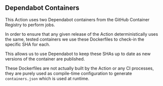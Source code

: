 ## Dependabot Containers

This Action uses two Dependabot containers from the GitHub Container Registry to perform jobs.

In order to ensure that any given release of the Action deterministically uses the same, tested containers we
use these Dockerfiles to check-in the specific SHA for each.

This allows us to use Dependabot to keep these SHAs up to date as new versions of the container are published.

These Dockerfiles are not actually built by the Action or any CI processes, they are purely used as compile-time
configuration to generate `containers.json` which is used at runtime.
